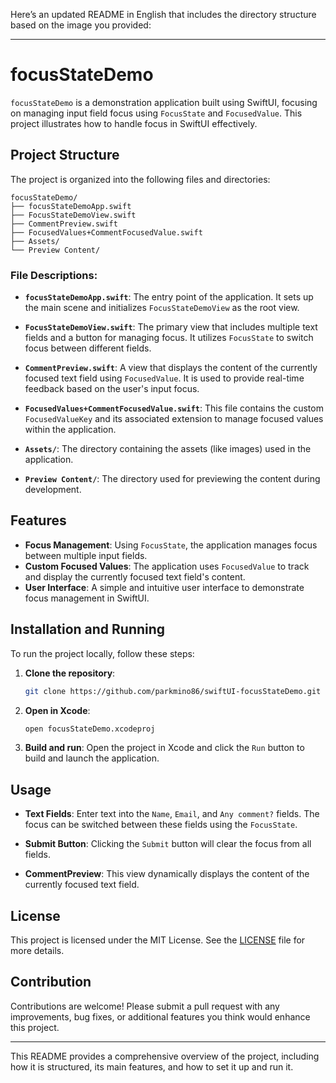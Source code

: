 Here’s an updated README in English that includes the directory structure based on the image you provided:

---

# focusStateDemo

`focusStateDemo` is a demonstration application built using SwiftUI, focusing on managing input field focus using `FocusState` and `FocusedValue`. This project illustrates how to handle focus in SwiftUI effectively.

## Project Structure

The project is organized into the following files and directories:

```
focusStateDemo/
├── focusStateDemoApp.swift
├── FocusStateDemoView.swift
├── CommentPreview.swift
├── FocusedValues+CommentFocusedValue.swift
├── Assets/
└── Preview Content/
```

### File Descriptions:

- **`focusStateDemoApp.swift`**: The entry point of the application. It sets up the main scene and initializes `FocusStateDemoView` as the root view.
  
- **`FocusStateDemoView.swift`**: The primary view that includes multiple text fields and a button for managing focus. It utilizes `FocusState` to switch focus between different fields.

- **`CommentPreview.swift`**: A view that displays the content of the currently focused text field using `FocusedValue`. It is used to provide real-time feedback based on the user's input focus.

- **`FocusedValues+CommentFocusedValue.swift`**: This file contains the custom `FocusedValueKey` and its associated extension to manage focused values within the application.

- **`Assets/`**: The directory containing the assets (like images) used in the application.

- **`Preview Content/`**: The directory used for previewing the content during development.

## Features

- **Focus Management**: Using `FocusState`, the application manages focus between multiple input fields.
- **Custom Focused Values**: The application uses `FocusedValue` to track and display the currently focused text field's content.
- **User Interface**: A simple and intuitive user interface to demonstrate focus management in SwiftUI.

## Installation and Running

To run the project locally, follow these steps:

1. **Clone the repository**:
    ```bash
    git clone https://github.com/parkmino86/swiftUI-focusStateDemo.git
    ```

2. **Open in Xcode**:
    ```bash
    open focusStateDemo.xcodeproj
    ```

3. **Build and run**:
    Open the project in Xcode and click the `Run` button to build and launch the application.

## Usage

- **Text Fields**: Enter text into the `Name`, `Email`, and `Any comment?` fields. The focus can be switched between these fields using the `FocusState`.
  
- **Submit Button**: Clicking the `Submit` button will clear the focus from all fields.

- **CommentPreview**: This view dynamically displays the content of the currently focused text field.

## License

This project is licensed under the MIT License. See the [LICENSE](LICENSE) file for more details.

## Contribution

Contributions are welcome! Please submit a pull request with any improvements, bug fixes, or additional features you think would enhance this project.

---

This README provides a comprehensive overview of the project, including how it is structured, its main features, and how to set it up and run it.
